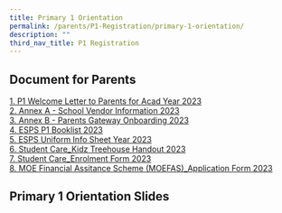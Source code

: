 ```yaml
---
title: Primary 1 Orientation
permalink: /parents/P1-Registration/primary-1-orientation/
description: ""
third_nav_title: P1 Registration
---
```

Document for Parents
--------------------
[1. P1 Welcome Letter to Parents for Acad Year 2023](/files/P1%20Registration/1%20P1%20Welcome%20Letter%20to%20Parents%20for%20Acad%20Year%202023.pdf) <br>
[2. Annex A - School Vendor Information 2023](/files/P1%20Registration/2%20Annex%20A%20-%20School%20Vendor%20Information%202023.pdf) <br>
[3. Annex B - Parents Gateway Onboarding 2023](/files/P1%20Registration/3%20Annex%20B%20-%20Parents%20Gateway%20Onboarding%202023.pdf) <br>
[4. ESPS P1 Booklist 2023](/files/P1%20Registration/4%20ESPS%20P1%20Booklist%202023.pdf) <br>
[5. ESPS Uniform Info Sheet Year 2023](/files/P1%20Registration/5%20ESPS%20Uniform%20Info%20Sheet%20Year%202023.pdf) <br>
[6. Student Care_Kidz Treehouse Handout 2023](/files/P1%20Registration/6%20Student%20Care_Kidz%20Treehouse%20Handout%202023.pdf) <br>
[7. Student Care_Enrolment Form 2023](/files/P1%20Registration/7%20Student%20Care_Enrolment%20Form%202023.pdf)<br>
[8. MOE Financial Assitance Scheme (MOEFAS)_Application Form 2023](/files/P1%20Registration/8%20MOE%20Financial%20Assistance%20Scheme%20(MOE%20FAS)_Application%20Form%202023.pdf)
 
Primary 1 Orientation Slides
----------------------------

